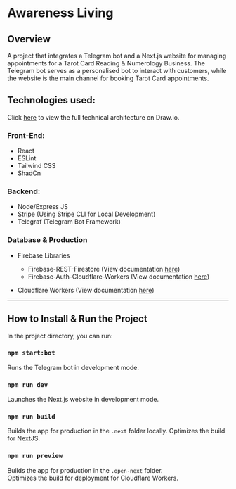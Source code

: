 # Awareness Living

## Overview
A project that integrates a Telegram bot and a Next.js website for managing appointments for a Tarot Card Reading & Numerology Business. The Telegram bot serves as a personalised bot to interact with customers, while the website is the main channel for booking Tarot Card appointments.

## Technologies used:
Click [here](https://app.diagrams.net/?src=about#G1Bc7YP-3i8AsA31N5bOQry-a5MI5n74n3#%7B%22pageId%22%3A%22ZgpZzdNCQvJGO9xpxhlk%22%7D) to view the full technical architecture on Draw.io.

### Front-End:
- React
- ESLint
- Tailwind CSS
- ShadCn

### Backend:
- Node/Express JS
- Stripe (Using Stripe CLI for Local Development)
- Telegraf (Telegram Bot Framework)

### Database & Production 
- Firebase Libraries
    - Firebase-REST-Firestore (View documentation [here](https://github.com/nabettu/firebase-rest-firestore))
    - Firebase-Auth-Cloudflare-Workers (View documentation [here](https://www.npmjs.com/package/firebase-auth-cloudflare-workers?activeTab=readme#run-example-code))

- Cloudflare Workers (View documentation [here](https://developers.cloudflare.com/workers/framework-guides/web-apps/nextjs/))
  
---

## How to Install & Run the Project

In the project directory, you can run:

### `npm start:bot`

Runs the Telegram bot in development mode.

### `npm run dev`

Launches the Next.js website in development mode.

### `npm run build`

Builds the app for production in the `.next` folder locally.
Optimizes the build for NextJS.

### `npm run preview`

Builds the app for production in the `.open-next` folder.  
Optimizes the build for deployment for Cloudflare Workers.
